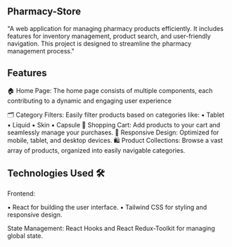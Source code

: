 ## Pharmacy-Store

"A web application for managing pharmacy products efficiently. It includes features for inventory management, product search, and user-friendly navigation. This project is designed to streamline the pharmacy management process."
## Features

🏠 Home Page: The home page consists of multiple components, each contributing to a dynamic and engaging user experience

🗂️ Category Filters: Easily filter products based on categories like:
   ▪ Tablet 
   ▪ Liquid
   ▪ Skin
   ▪ Capsule
🛒 Shopping Cart: Add products to your cart and seamlessly manage your purchases.
📱 Responsive Design: Optimized for mobile, tablet, and desktop devices.
🛍️ Product Collections: Browse a vast array of products, organized into easily navigable categories.

## Technologies Used 🛠️
Frontend:

 ▪ React for building the user interface.
 ▪ Tailwind CSS for styling and responsive design.

State Management:
React Hooks and React Redux-Toolkit for managing global state.


